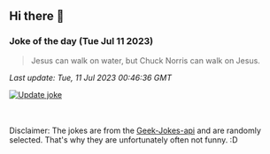 ## Hi there 👋

### Joke of the day (Tue Jul 11 2023)
<!-- joke -->
>Jesus can walk on water, but Chuck Norris can walk on Jesus.
<!-- /joke -->

*Last update: Tue, 11 Jul 2023 00:46:36 GMT*

[![Update joke](https://github.com/nclskfm/nclskfm/actions/workflows/joke.yml/badge.svg)](https://github.com/nclskfm/nclskfm/actions/workflows/joke.yml)

<br><br>
Disclaimer: The jokes are from the [Geek-Jokes-api](https://github.com/sameerkumar18/geek-joke-api) and are randomly selected. That's why they are unfortunately often not funny. :D
